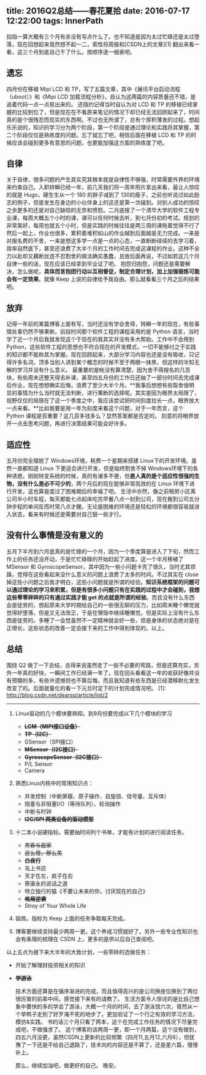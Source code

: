 title: 2016Q2总结——春花夏拾
date: 2016-07-17 12:22:00
tags: InnerPath
---
掐指一算大概有三个月有余没有写点什么了。也不知道是因为太过忙碌还是太过堕落，现在回想起来竟然想不起一二，索性将周报和[CSDN上的文章][1] 翻出来看一看，这三个月到底自己干了什么。按顺序逐一细表吧。

## 遗忘
四月份在移植 Mipi LCD 和 TP，写了五篇文章，其中《展讯平台启动流程（uboot）》和《Mipi LCD 加载流程分析》，自认为这两篇的内容质量还不错，是追着代码一点一点抠出来的。
还隐约记得当时自认为对 LCD 和 TP 的移植已经掌握的比较到位了，但是现在在不看原来笔记的情况下却已经无法回顾起来了，时间真的是个很残忍而现实的东西啊。不过也无所谓了，总有个厚积薄发的过程。想起乐乐说的，知识的学习分为两个阶段，第一个阶段是通过理论和实践将其掌握，第二个阶段仅仅是熟练度的问题。忘了就忘了吧，相信后面在移植 LCD 和 TP 的时候应该会碰到更多有意思的问题，也更能加强这方面的熟练度了吧。

## 自律
关于自律，很多问题的产生其实究其根本就是自律性不够强，时常需要外界的环境来约束自己。入职转瞬已经一年，前几天我们将一周年照片拿出来看，最让人惊叹的就是 Hugo，硬生生从一个 180 的胖子减到了 130的瘦子，之前也听说过如此励志的例子，但是发生在身边的小伙伴身上的这还是第一次碰到。对别人成功的惊叹之余更多的还是对自己缺陷的无奈和愤怒。二月底报了一个清华大学的软件工程专业课，每周大概五个小时的课，课可以任何时候去听，到七月份初的考试。规划的非常美好，每周也就五个小时，但是实践的时候往往是两三周的课拖着觉得不行了然后一起上，作业也很多，累积着堆积如山的作业越到后面越是无力完成。一来是对报名费的不舍，一来是想这多学一点是一点的心态，一直断断续续的去学习着，效率自然底下，甚至还浪费了大半个月的工作时间去完成这课程的作业。这种不全力以赴却又藕断丝连不忍割舍的做法确实愚蠢，且放后面再说，不过如若这几个月自律一些的话，现在应该已经拿到毕业证了吧。
抱怨归抱怨，问题还是需要解决，怎么做呢，**具体而言抱团行动以互相督促，制定合理计划，加上加强锻炼可能会有一定效果**。就像 Keep 上说的自律给予我自由。那么就看看三个月之后的结果吧。

## 放弃
记得一年前的某篇博客上面有写，当时还没有学会舍得，转瞬一年的现在，有些事情处事仍然不够果断。前段时间那个软件工程的课程采用的是 Python 语言，当时学了近一个月后我就发现这个于现在的我其实并没有多大帮助。工作中不会用到 Python，这些软件工程的思想也不符合现在的开发模式，一切不能够付之于实践的知识都不能称其为掌握。现在回顾起来，大部分学习内容也还是没有吸收，只记得许多名词，顶多当别人讲到某个概念的时候不至于两眼一抹黑，但这样的半知无解的学习并没有什么意义。
最重要的是帐没有算清楚，因为舍不得报名的几百块，有些周末还整天得去补课，甚至四五月份的工作日还抽了一部分时间去完成课后作业，现在想想确实后悔，浪费了至少大半个月。**我事后想想有些取舍很明显的事情为什么当时就无法判断，进行果断的选择呢。其实是因为眼界太局限了，视野仅仅的局限在了这一个季度之中，我应该尝试把时间刻度拉长一点，眼界放大一点来看。**比如我要是用一年为刻度来看这个问题，对于一年而言，这个 Python 课程是否重要？这几百多钱多么？显然答案都是否定的。
刻意的将眼界放开一点去思考问题，再进行决策结果可能会好许多。

## 适应性
五月份完全摆脱了 Windows环境，耗费一个星期来搭建 Linux下的开发环境。虽然一直都知道 Linux 下更适合进行开发，但是始终割舍不掉 Windows环境下的各种诱惑，刚刚转变系统的时候，真的有诸多不便，但**是人真的是个适应性很强的生物，没有什么是必不可少的**，两个月后的现在能够非常高效的在 Linux 环境下进行开发，这也算是度过了困难期后的幸福了吧。
生活中亦然，像之前租房小区离公司半小时车程，每天都能七点起床吃完早餐八点一刻到公司，现在搬到公司五分钟步程的单间反而时常八点才醒。无论是困难的环境还是轻松的环境都很容易就进入状态，看来有时候还是需要对自己狠一些才行。

## 没有什么事情是没有意义的
五月下半月到六月底真的是忙碌的一个月，因为一个季度算是进入了下旬，然而工作上的任务还没开动，于是忙忙碌碌的开始赶起了进度。这一个半月移植了 MSensor 和 GyroscopeSensor，其中因为一些小问题卡壳了很久，当时尤其烦躁，觉得在这些看起来没什么意义的问题上浪费了太多的时间。不过其实在 close 掉这些小问题之后我才明白，这些小问题就是所谓的经验。**知识系统框架的问题可以通过理论的学习来积累，但是有很多小问题只有在实践的过程中才会碰到，我想这些零零碎碎的只有通过实践才能 get 的点就是所谓的经验**。而且没有什么东西会是徒劳的，想起原来大学时期给自己的一些很无聊的压力，比如周末睡个懒觉就觉得好堕落，但是又无法改正，于是在懊恼中继续睡懒觉。但是实际上没有什么东西是徒劳的。多睡了一会觉虽然不一定精神就会好一些，但是身体的状态绝对是在正增长，这些状态的改善一定会接下来的工作中得到体现的。以上。

## 总结
围绕 Q2 做了一下总结，总得来说虽然走了一些不必要的弯路，但是还算充实，另外一年真的好快，一瞬间工作已经满一年了。现在回头看看这一年的收获好像并没有预期的多，有些许遗憾但也不算后悔，而且我知道有些东西是已经潜移默化发生改变了的。后面就量化的看一下元旦时定下的计划完成情况吧。
  [1]: http://blog.csdn.net/dearsq/article/list/2
  
  ---
  
1. Linux驱动的几个模块要熟知。到9月份要完成以下几个模块的学习
	* ~~**LCM（MIPI接口设备）**~~
	* ~~**TP（I2C）**~~
	* GSensor（SPI接口）
	* ~~**MSensor（I2C接口）**~~
	* ~~**GyroscopeSensor（I2C接口）**~~
	* P/L Sensor
	* Camera
2. 熟悉Linux内核中的常用知识点：
	* 并发控制（中断屏蔽、原子操作、自旋锁、信号量、互斥体）
	* 阻塞与非阻塞I/O（等待队列）、轮询操作
	* 中断与时钟
	* ~~**I2C/SPI 两类设备的驱动模型**~~
3. 十二本小说硬指标。需要抽时间列个书单，才能有计划的进行阅读任务。

	* ~~黑客与画家~~
	* ~~这么慢，那么美~~
	* ~~**白夜行**~~
	* 岛上书店
	* 天才在左，疯子在右
	* 蔡康永的说话之道
	* 特立独行的猫《不要让未来的你，讨厌现在的自己》
	* ~~**格局逆袭**~~
	* Stroy of Your Whole Life
4. 锻炼。指标为 Keep 上面的任务争取每天完成。
5. 博客要继续坚持最少两周一更。这个养成习惯就好了。另外一些专业性知识也会有条理的梳理在 CSDN 上，更多的是供以后自己查阅吧。

以上五点为接下来大半年的大致计划，一些零碎的选做任务：
	
* 开始了解理财投资相关的知识
* ~~**学游泳**~~


  技术方面还算是在循序渐进的完成，而且值得高兴的是公司换座位换到了两位很厉害的前辈中间，感觉接下来有的请教了。
  生活方面令人惊诧的是比自己想象中要快的多的学会了游泳，大概一个月的时间，去了游泳馆六次，竟然从一个旱鸭子走到了好歹淹不死的地步了。更加验证了一个行之有效的学习方法，模仿&实践。
  书的话三个月只看了两本，这个在完成工作任务的情况下尽量完成吧，不做强求了。
  这个博客的话两周一更，即一个月两篇，这个没有做到，四五六月没更，虽然CSDN上更新的比较频繁（四月11,五月12,六月6），但犹豫了一下还是不给自己退路了，技术向的内容还是不算了，还是差六篇，慢慢补上。
  
  那么，继续加油吧，做更好的自己。
  晚安。
